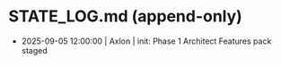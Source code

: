 # STATE_LOG.md (append-only)

- 2025-09-05 12:00:00 | Axlon | init: Phase 1 Architect Features pack staged
